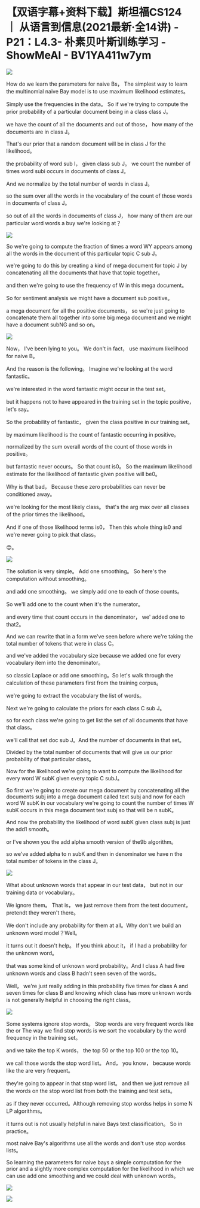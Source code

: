 # 【双语字幕+资料下载】斯坦福CS124 ｜ 从语言到信息(2021最新·全14讲) - P21：L4.3- 朴素贝叶斯训练学习 - ShowMeAI - BV1YA411w7ym

![](img/bd8aad9b5382ecea18d9261abdcd47f1_0.png)

How do we learn the parameters for naive Bs， The simplest way to learn the multinomial naive Bay model is to use maximum likelihood estimates。

 Simply use the frequencies in the data。 So if we're trying to compute the prior probability of a particular document being in a class class J。

 we have the count of all the documents and out of those， how many of the documents are in class J。

 That's our prior that a random document will be in class J for the likelihood。

 the probability of word sub I， given class sub J。 we count the number of times word subi occurs in documents of class J。

And we normalize by the total number of words in class J。

 so the sum over all the words in the vocabulary of the count of those words in documents of class J。

 so out of all the words in documents of class J， how many of them are our particular word words a buy we're looking at？



![](img/bd8aad9b5382ecea18d9261abdcd47f1_2.png)

So we're going to compute the fraction of times a word WY appears among all the words in the document of this particular topic C sub J。

 we're going to do this by creating a kind of mega document for topic J by concatenating all the documents that have that topic together。

 and then we're going to use the frequency of W in this mega document。

So for sentiment analysis we might have a document sub positive。

 a mega document for all the positive documents， so we're just going to concatenate them all together into some big mega document and we might have a document subNG and so on。



![](img/bd8aad9b5382ecea18d9261abdcd47f1_4.png)

Now， I've been lying to you。 We don't in fact， use maximum likelihood for naive B。

 And the reason is the following。 Imagine we're looking at the word fantastic。

 we're interested in the word fantastic might occur in the test set。

 but it happens not to have appeared in the training set in the topic positive， let's say。

 So the probability of fantastic， given the class positive in our training set。

 by maximum likelihood is the count of fantastic occurring in positive。

 normalized by the sum overall words of the count of those words in positive。

 but fantastic never occurs。 So that count is0。 So the maximum likelihood estimate for the likelihood of fantastic given positive will be0。

 Why is that bad， Because these zero probabilities can never be conditioned away。

 we're looking for the most likely class。 that's the arg max over all classes of the prior times the likelihood。

 And if one of those likelihood terms is0， Then this whole thing is0 and we're never going to pick that class。

😊。

![](img/bd8aad9b5382ecea18d9261abdcd47f1_6.png)

The solution is very simple。 Add one smoothing。 So here's the computation without smoothing。

 and add one smoothing。 we simply add one to each of those counts。

 So we'll add one to the count when it's the numerator。

 and every time that count occurs in the denominator， we' added one to that2。

And we can rewrite that in a form we've seen before where we're taking the total number of tokens that were in class C。

 and we've added the vocabulary size because we added one for every vocabulary item into the denominator。

 so classic Laplace or add one smoothing。So let's walk through the calculation of these parameters first from the training corpus。

 we're going to extract the vocabulary the list of words。

Next we're going to calculate the priors for each class C sub J。

 so for each class we're going to get list the set of all documents that have that class。

 we'll call that set doc sub J。And the number of documents in that set。

Divided by the total number of documents that will give us our prior probability of that particular class。

Now for the likelihood we're going to want to compute the likelihood for every word W subK given every topic C subJ。

 So first we're going to create our mega document by concatenating all the documents subj into a mega document called text subj and now for each word W subK in our vocabulary we're going to count the number of times W subK occurs in this mega document text subj so that will be n subK。

And now the probability the likelihood of word subK given class subj is just the add1 smooth。

 or I've shown you the add alpha smooth version of the9b algorithm。

 so we've added alpha to n subK and then in denominator we have n the total number of tokens in the class J。



![](img/bd8aad9b5382ecea18d9261abdcd47f1_8.png)

What about unknown words that appear in our test data， but not in our training data or vocabulary。

We ignore them。 That is， we just remove them from the test document， pretendt they weren't there。

 We don't include any probability for them at all。Why don't we build an unknown word model？Well。

 it turns out it doesn't help。 If you think about it， if I had a probability for the unknown word。

 that was some kind of unknown word probability。And I class A had five unknown words and class B hadn't seen seven of the words。

 Well， we're just really adding in this probability five times for class A and seven times for class B and knowing which class has more unknown words is not generally helpful in choosing the right class。



![](img/bd8aad9b5382ecea18d9261abdcd47f1_10.png)

Some systems ignore stop words。 Stop words are very frequent words like the or The way we find stop words is we sort the vocabulary by the word frequency in the training set。

 and we take the top K words， the top 50 or the top 100 or the top 10。

 we call those words the stop word list。 And， you know， because words like the are very frequent。

 they're going to appear in that stop word list。 and then we just remove all the words on the stop word list from both the training and test sets。

 as if they never occurred。Although removing stop wordss helps in some N LP algorithms。

 it turns out is not usually helpful in naive Bays text classification。 So in practice。

 most naive Bay's algorithms use all the words and don't use stop wordss lists。

 So learning the parameters for naive bays a simple computation for the prior and a slightly more complex computation for the likelihood in which we can use add one smoothing and we could deal with unknown words。



![](img/bd8aad9b5382ecea18d9261abdcd47f1_12.png)

![](img/bd8aad9b5382ecea18d9261abdcd47f1_13.png)